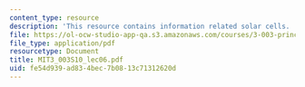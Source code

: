 ```yaml
---
content_type: resource
description: 'This resource contains information related solar cells. '
file: https://ol-ocw-studio-app-qa.s3.amazonaws.com/courses/3-003-principles-of-engineering-practice-spring-2010/fe54d939ad834bec7b0813c71312620d_MIT3_003S10_lec06.pdf
file_type: application/pdf
resourcetype: Document
title: MIT3_003S10_lec06.pdf
uid: fe54d939-ad83-4bec-7b08-13c71312620d
---
```

